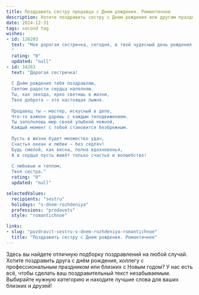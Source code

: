 ```yaml
---
title: Поздравить сестру продавца c Днем рождения. Романтичное
description: Хотите поздравить сестру c Днем рождения или другим праздником? Наш ИИ создаст незабываемое поздравление, а вы обязательно выделитесь среди других.  
date: 2024-12-31
tags: second tag
wishes:
- id: 126203
  text: "Моя дорогая сестричка, сегодня, в твой чудесный день рождения, я хочу сказать тебе, что ты — не просто продавец, ты настоящая волшебница, которая умеет находить подход к каждому покупателю и дарить радость своим обаянием и теплом.  Твоя душа, светлая и добрая, подобна драгоценному камню, а сердце — источнику безграничной любви. Пусть этот день будет наполнен счастьем, нежностью и самыми яркими моментами, а каждый новый год жизни принесет тебе только радость и исполнение самых заветных желаний. С днем рождения, моя любимая сестра!
  "
  rating: "0"
  updated: "null"
- id: 34283
  text: "Дорогая сестричка!
  
  С Днём рождения тебя поздравляю,
  Светом радости сердца наполняю.
  Ты, как звезда, ярко светишь в жизни,
  Твоя доброта — это настоящая лыжня.
  
  Продавец ты — мастер, искусный в деле,
  Что-то важное даришь с каждым телодвижением.
  Ты заполняешь мир своей улыбкой нежной,
  Каждый момент с тобой становится безбрежным.
  
  Пусть в жизни будет множество удач,
  Счастья океан и любви — без седляч!
  Будь смелой, как весна, полна вдохновенья,
  А в сердце пусть живёт только счастье и волшебство!
  
  С любовью и теплом,
  Твоя сестра."
  rating: "0"
  updated: "null"

selectedValues:
  recipients: "sestru"
  holidays: "s-dnem-rozhdeniya"
  professions: "prodavets"
  style: "romantichnoe"

links:
- slug: "pozdravit-sestru-s-dnem-rozhdeniya-romantichnoe"
  title: "Поздравить сестру c Днем рождения. Романтичное"
---
```


Здесь вы найдете отличную подборку поздравлений на любой случай.
Хотите поздравить друга с днём рождения, коллегу с профессиональным праздником или близких с Новым годом? У нас есть всё, чтобы сделать ваш поздравительный текст незабываемым. Выбирайте нужную категорию и находите лучшие слова для ваших близких и друзей!
